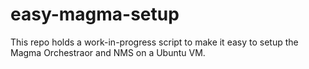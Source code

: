 # easy-magma-setup
This repo holds a work-in-progress script to make it easy to setup the Magma Orchestraor and NMS on a Ubuntu VM. 
